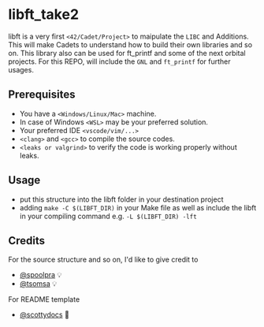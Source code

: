 # libft_take2
libft is a very first `<42/Cadet/Project>` to maipulate the `LIBC` and Additions.
This will make Cadets to understand how to build their own libraries and so on.
This library also can be used for ft_printf and some of the next orbital projects.
For this REPO, will include the `GNL` and `ft_printf` for further usages.

## Prerequisites
* You have a `<Windows/Linux/Mac>` machine.
* In case of Windows `<WSL>` may be your preferred solution.
* Your preferred IDE `<vscode/vim/...>`
* `<clang>` and `<gcc>` to compile the source codes.
* `<leaks or valgrind>` to verify the code is working properly without leaks.

## Usage
* put this structure into the libft folder in your destination project
* adding `make -C $(LIBFT_DIR)` in your Make file as well as include the libft in your compiling command e.g. 
`-L $(LIBFT_DIR) -lft`

## Credits
For the source structure and so on, I'd like to give credit to
* [@spoolpra](https://github.com/KTangg) 💡
* [@tsomsa](https://github.com/viruskizz) 💡

For README template
* [@scottydocs](https://github.com/scottydocs) 📖
